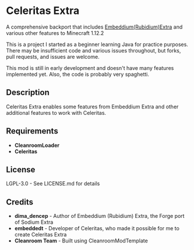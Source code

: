 # Celeritas Extra

A comprehensive backport that includes [Embeddium(Rubidium)Extra](https://github.com/embeddedt/rubidium-extra) and various other features to Minecraft 1.12.2

This is a project I started as a beginner learning Java for practice purposes.
There may be insufficient code and various issues throughout, but forks, pull requests, and issues are welcome.

This mod is still in early development and doesn't have many features implemented yet.
Also, the code is probably very spaghetti.

## Description

Celeritas Extra enables some features from Embeddium Extra and other additional features to work with Celeritas.

## Requirements

* **CleanroomLoader**
* **Celeritas**

## License

LGPL-3.0 - See LICENSE.md for details

## Credits

* **dima_dencep** - Author of Embeddium (Rubidium) Extra, the Forge port of Sodium Extra
* **embeddedt** - Developer of Celeritas, who made it possible for me to create Celeritas Extra
* **Cleanroom Team** - Built using CleanroomModTemplate
